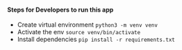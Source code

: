 
#### Steps for Developers to run this app
* Create virtual environment `python3 -m venv venv`  
* Activate the env `source venv/bin/activate`  
* Install dependencies `pip install -r requirements.txt`  

